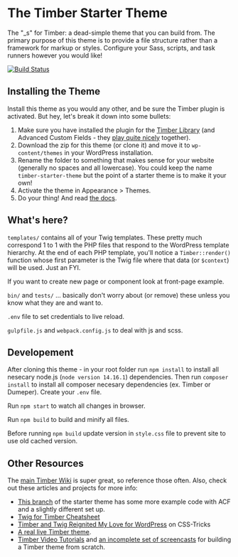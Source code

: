 # The Timber Starter Theme

The "\_s" for Timber: a dead-simple theme that you can build from. The primary purpose of this theme is to provide a file structure rather than a framework for markup or styles. Configure your Sass, scripts, and task runners however you would like!

[![Build Status](https://travis-ci.org/timber/starter-theme.svg)](https://travis-ci.org/timber/starter-theme)

## Installing the Theme

Install this theme as you would any other, and be sure the Timber plugin is activated. But hey, let's break it down into some bullets:

1. Make sure you have installed the plugin for the [Timber Library](https://wordpress.org/plugins/timber-library/) (and Advanced Custom Fields - they [play quite nicely](https://timber.github.io/docs/guides/acf-cookbook/#nav) together).
2. Download the zip for this theme (or clone it) and move it to `wp-content/themes` in your WordPress installation.
3. Rename the folder to something that makes sense for your website (generally no spaces and all lowercase). You could keep the name `timber-starter-theme` but the point of a starter theme is to make it your own!
4. Activate the theme in Appearance > Themes.
5. Do your thing! And read [the docs](https://github.com/jarednova/timber/wiki).

## What's here?

`templates/` contains all of your Twig templates. These pretty much correspond 1 to 1 with the PHP files that respond to the WordPress template hierarchy. At the end of each PHP template, you'll notice a `Timber::render()` function whose first parameter is the Twig file where that data (or `$context`) will be used. Just an FYI.

If you want to create new page or component look at front-page example.

`bin/` and `tests/` ... basically don't worry about (or remove) these unless you know what they are and want to.

`.env` file to set credentials to live reload.

`gulpfile.js` and `webpack.config.js` to deal with js and scss.

## Developement

After cloning this theme - in your root folder run `npm install` to install all nesecary node.js (`node version 14.16.1`) dependencies. Then run `composer install` to install all composer necesary dependencies (ex. Timber or Dumeper). Create your `.env` file.

Run `npm start` to watch all changes in browser.

Run `npm build` to build and minify all files.

Before running `npm build` update version in `style.css` file to prevent site to use old cached version.

## Other Resources

The [main Timber Wiki](https://github.com/jarednova/timber/wiki) is super great, so reference those often. Also, check out these articles and projects for more info:

- [This branch](https://github.com/laras126/timber-starter-theme/tree/tackle-box) of the starter theme has some more example code with ACF and a slightly different set up.
- [Twig for Timber Cheatsheet](http://notlaura.com/the-twig-for-timber-cheatsheet/)
- [Timber and Twig Reignited My Love for WordPress](https://css-tricks.com/timber-and-twig-reignited-my-love-for-wordpress/) on CSS-Tricks
- [A real live Timber theme](https://github.com/laras126/yuling-theme).
- [Timber Video Tutorials](http://timber.github.io/timber/#video-tutorials) and [an incomplete set of screencasts](https://www.youtube.com/playlist?list=PLuIlodXmVQ6pkqWyR6mtQ5gQZ6BrnuFx-) for building a Timber theme from scratch.
